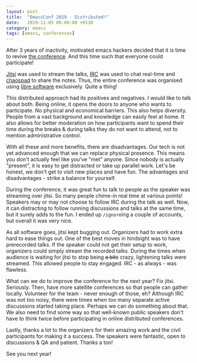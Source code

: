 ```yaml
---
layout: post
title:  "EmacsConf 2019 - Distributed!"
date:   2019-11-05 06:00:00 +0530
category: emacs
tags: [emacs, conferences]
---
```

After 3 years of inactivity, motivated emacs hackers decided that it is time to revive [the conference][5]. And this time such that everyone could participate!

[Jitsi][1] was used to stream the talks, [IRC][2] was used to chat real-time and [chaospad][3] to share the notes. Thus, the entire conference was organised using [libre software][4] exclusively. Quite a thing!

This distributed approach had its positives and negatives. I would like to talk about both. Being online, it opens the doors to anyone who wants to participate. No physical and economical barriers. This also helps diversity. People from a vast background and knowledge can easily feel at home. It also allows for better moderation on how participants want to spend their time during the breaks & during talks they do not want to attend, not to mention administrative control.

With all these and more benefits, there are disadvantages. Our tech is not yet advanced enough that we can replace physical presence. This means you don't actually feel like you've "met" anyone. Since nobody is actually "present", it is easy to get distracted or take up parallel work. Let's be honest, we don't get to visit new places and have fun. The advantages and disadvantages - strike a balance for yourself.

During the conference, it was great fun to talk to people as the speaker was streaming over jitsi. So many people chime-in real time at various points! Speakers may or may not choose to follow IRC during the talk as well. Now, it can distracting to follow running discussions and talks at the same time, but it surely adds to the fun. I ended up `/ignore`ing a couple of accounts, but overall it was very nice.

As all software goes, jitsi kept bugging out. Organizers had to work extra hard to ease things out. One of the best moves in hindsight was to have prerecorded talks. If the speaker could not get their setup to work, organizers could simply stream the recorded talks. During the times when audience is waiting for jitsi to stop being ~~a bitc~~ crazy, lightening talks were streamed. This allowed people to stay engaged. IRC - as always - was flawless.

What can we do to improve the conference for the next year? Fix jitsi. Seriously. Then, have more satellite conferences so that people can gather locally. Volunteer for the team - never enough of those, eh? Although IRC was not too noisy, there were times when too many separate active discussions started taking place. Perhaps we can do something about that. We also need to find some way so that well-known public speakers don't have to think twice before participating in online distributed conferences.

Lastly, thanks a lot to the organizers for their amazing work and the civil participants for making it a success. The speakers were fantastic, open to discussions & QA and patient. Thanks a ton!

See you next year!

[1]:https://jitsi.org/
[2]:http://www.irc.org/
[3]:https://pads.ccc.de/
[4]:https://en.wikipedia.org/wiki/Free_software
[5]:https://emacsconf.org/2019/
